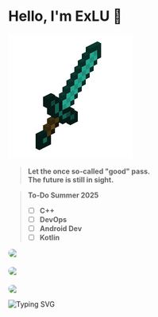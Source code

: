 <!-- 🌌 README by ouo-anime -->

# Hello, I'm ExLU 👋 

<!-- Gif -->
![](https://github.com/ouo-anime/ouo-anime/blob/main/Sword.gif)

> **Let the once so-called "good" pass.** <br>
> **The future is still in sight.** <br>

> **To-Do Summer 2025** <br>
> - [ ] **C++** <br>
> - [ ] **DevOps** <br>
> - [ ] **Android Dev** <br>
> - [ ] **Kotlin** <br>

<div style="display: flex; flex-direction: column; gap: 20px; max-width: 90%;">
  <img 
    src="https://github-readme-stats.vercel.app/api?username=ouo-anime&show_icons=true&theme=tokyonight&bg_color=000000&title_color=DA70D6&icon_color=DA70D6&text_color=ffffff"
    style="width: 60%; max-width: 100px; border-radius: 10px;"
  />
  <img 
    src="https://github-readme-streak-stats.herokuapp.com/?user=ouo-anime&theme=tokyonight&background=000000&ring=DA70D6&currStreakLabel=ffffff&sideLabels=ffffff"
    style="width: 60%; max-width: 100px; border-radius: 10px;"
  />
  <img 
    src="https://github-readme-stats.vercel.app/api/top-langs/?username=ouo-anime&layout=compact&theme=tokyonight&bg_color=000000&title_color=DA70D6&text_color=ffffff"
    style="width: 60%; max-width: 100px; border-radius: 10px;"
  />
</div>

<p>
  <img src="https://readme-typing-svg.demolab.com?font=Fira+Code&size=18&pause=1000&color=DA70D6&width=600&lines=Meow+Meow+Meoow~+Meow!;MEOW!+Meow?;music+muSic+MeoMusic+MeowMusic;Meow+Meow+Meoow~+Meow!;MEOW!+Meow?;" alt="Typing SVG" />
</p>
